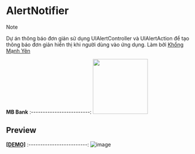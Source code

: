 # AlertNotifier
> [!NOTE]  
> Dự án thông báo đơn giản sử dụng UIAlertController và UIAlertAction để tạo thông báo đơn giản hiển thị khi người dùng vào ứng dụng.
> Làm bởi [Khổng Mạnh Yên](https://www.facebook.com/yenv2)

**MB Bank**
:-------------------------:
<img src="https://i.ibb.co/GvdxkprS/1758458299585.png" width="150" />


## Preview

**[[DEMO]](https://beacons.ai/yenv2)**
:-------------------------:
![image](https://i.ibb.co/VYrJdVnP/IMG-20250923-154649.jpg)

